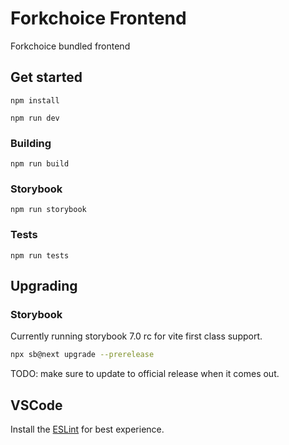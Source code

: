 # Forkchoice Frontend

Forkchoice bundled frontend

## Get started

```
npm install

npm run dev
```

### Building

```
npm run build
```

### Storybook

```
npm run storybook
```

### Tests

```
npm run tests
```

## Upgrading

### Storybook

Currently running storybook 7.0 rc for vite first class support.

```bash
npx sb@next upgrade --prerelease
```

TODO: make sure to update to official release when it comes out.

## VSCode

Install the [ESLint](https://marketplace.visualstudio.com/items?itemName=dbaeumer.vscode-eslint) for best experience.
